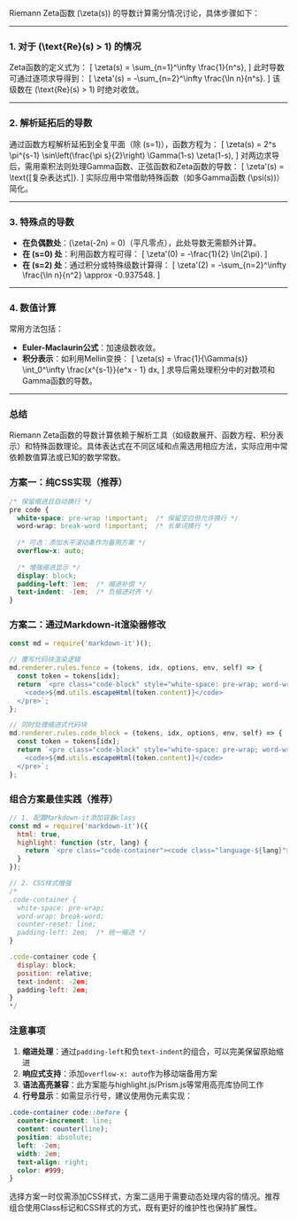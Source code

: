 Riemann Zeta函数 \(\zeta(s)\) 的导数计算需分情况讨论，具体步骤如下：

---

### **1. 对于 \(\text{Re}(s) > 1\) 的情况**
Zeta函数的定义式为：
\[
\zeta(s) = \sum_{n=1}^\infty \frac{1}{n^s},
\]
此时导数可通过逐项求导得到：
\[
\zeta'(s) = -\sum_{n=2}^\infty \frac{\ln n}{n^s}.
\]
该级数在 \(\text{Re}(s) > 1\) 时绝对收敛。

---

### **2. 解析延拓后的导数**
通过函数方程解析延拓到全复平面（除 \(s=1\)），函数方程为：
\[
\zeta(s) = 2^s \pi^{s-1} \sin\left(\frac{\pi s}{2}\right) \Gamma(1-s) \zeta(1-s),
\]
对两边求导后，需用乘积法则处理Gamma函数、正弦函数和Zeta函数的导数：
\[
\zeta'(s) = \text{[复杂表达式]}.
\]
实际应用中常借助特殊函数（如多Gamma函数 \(\psi(s)\)）简化。

---

### **3. 特殊点的导数**
- **在负偶数处**：\(\zeta(-2n) = 0\)（平凡零点），此处导数无需额外计算。
- **在 \(s=0\) 处**：利用函数方程可得：
  \[
  \zeta'(0) = -\frac{1}{2} \ln(2\pi).
  \]
- **在 \(s=2\) 处**：通过积分或特殊级数计算得：
  \[
  \zeta'(2) = -\sum_{n=2}^\infty \frac{\ln n}{n^2} \approx -0.937548.
  \]

---

### **4. 数值计算**
常用方法包括：
- **Euler-Maclaurin公式**：加速级数收敛。
- **积分表示**：如利用Mellin变换：
  \[
  \zeta(s) = \frac{1}{\Gamma(s)} \int_0^\infty \frac{x^{s-1}}{e^x - 1} dx,
  \]
  求导后需处理积分中的对数项和Gamma函数的导数。

---

### **总结**
Riemann Zeta函数的导数计算依赖于解析工具（如级数展开、函数方程、积分表示）和特殊函数理论。具体表达式在不同区域和点需选用相应方法，实际应用中常依赖数值算法或已知的数学常数。


### 方案一：纯CSS实现（推荐）
```css
/* 保留缩进且自动换行 */
pre code {
  white-space: pre-wrap !important;  /* 保留空白但允许换行 */
  word-wrap: break-word !important;  /* 长单词换行 */
  
  /* 可选：添加水平滚动条作为备用方案 */
  overflow-x: auto;
  
  /* 增强缩进显示 */
  display: block;
  padding-left: 1em;  /* 缩进补偿 */
  text-indent: -1em;  /* 负缩进对齐 */
}
```

### 方案二：通过Markdown-it渲染器修改
```javascript
const md = require('markdown-it')();

// 覆写代码块渲染逻辑
md.renderer.rules.fence = (tokens, idx, options, env, self) => {
  const token = tokens[idx];
  return `<pre class="code-block" style="white-space: pre-wrap; word-wrap: break-word;">
    <code>${md.utils.escapeHtml(token.content)}</code>
  </pre>`;
};

// 同时处理缩进式代码块
md.renderer.rules.code_block = (tokens, idx, options, env, self) => {
  const token = tokens[idx];
  return `<pre class="code-block" style="white-space: pre-wrap; word-wrap: break-word;">
    <code>${md.utils.escapeHtml(token.content)}</code>
  </pre>`;
};
```

### 组合方案最佳实践（推荐）
```javascript
// 1. 配置Markdown-it添加容器class
const md = require('markdown-it')({
  html: true,
  highlight: function (str, lang) {
    return `<pre class="code-container"><code class="language-${lang}">${md.utils.escapeHtml(str)}</code></pre>`;
  }
});

// 2. CSS样式增强
/*
.code-container {
  white-space: pre-wrap;
  word-wrap: break-word;
  counter-reset: line;
  padding-left: 2em;  /* 统一缩进 */
}

.code-container code {
  display: block;
  position: relative;
  text-indent: -2em;
  padding-left: 2em;
}
*/
```

### 注意事项
1. **缩进处理**：通过`padding-left`和负`text-indent`的组合，可以完美保留原始缩进
2. **响应式支持**：添加`overflow-x: auto`作为移动端备用方案
3. **语法高亮兼容**：此方案能与highlight.js/Prism.js等常用高亮库协同工作
4. **行号显示**：如需显示行号，建议使用伪元素实现：
```css
.code-container code::before {
  counter-increment: line;
  content: counter(line);
  position: absolute;
  left: -2em;
  width: 2em;
  text-align: right;
  color: #999;
}
```

选择方案一时仅需添加CSS样式，方案二适用于需要动态处理内容的情况。推荐组合使用Class标记和CSS样式的方式，既有更好的维护性也保持扩展性。
